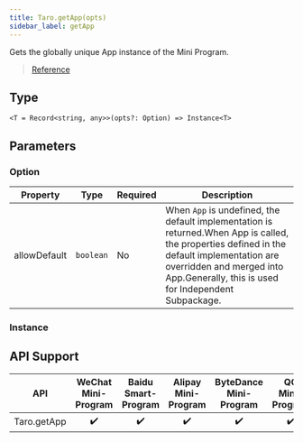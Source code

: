 ```yaml
---
title: Taro.getApp(opts)
sidebar_label: getApp
---
```


Gets the globally unique App instance of the Mini Program.

> [Reference](https://developers.weixin.qq.com/miniprogram/dev/reference/api/getApp.html)

## Type

```tsx
<T = Record<string, any>>(opts?: Option) => Instance<T>
```

## Parameters

### Option

<table>
  <thead>
    <tr>
      <th>Property</th>
      <th>Type</th>
      <th style={{ textAlign: "center"}}>Required</th>
      <th>Description</th>
    </tr>
  </thead>
  <tbody>
    <tr>
      <td>allowDefault</td>
      <td><code>boolean</code></td>
      <td style={{ textAlign: "center"}}>No</td>
      <td>When <code>App</code> is undefined, the default implementation is returned.When App is called, the properties defined in the default implementation are overridden and merged into App.Generally, this is used for Independent Subpackage.</td>
    </tr>
  </tbody>
</table>

### Instance

## API Support

|     API     | WeChat Mini-Program | Baidu Smart-Program | Alipay Mini-Program | ByteDance Mini-Program | QQ Mini-Program | Jingdong Mini-Program | H5 | React Native | Quick App |
|:-----------:|:-------------------:|:-------------------:|:-------------------:|:----------------------:|:---------------:|:---------------------:|:--:|:------------:|:---------:|
| Taro.getApp |         ✔️          |         ✔️          |         ✔️          |           ✔️           |       ✔️        |          ✔️           | ✔️ |      ✔️      |    ✔️     |
